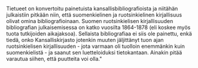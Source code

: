 Tietueet on konvertoitu painetuista kansallisbibliografioista ja niitähän julkaistiin pitkään niin, että suomenkielinen ja ruotsinkielinen kirjallisuus olivat omina bibliografioinaan. Suomen ruotsinkielisen kirjallisuuden bibliografian julkaisemisessa on katko vuosilta 1864-1878 (eli koskee myös tuota tutkijoiden aikajaksoa). Sellaista bibliografiaa ei siis ole painettu, enkä tiedä, onko Kansalliskirjasto jotenkin muuten jäljittänyt tuon ajan ruotsinkielisen kirjallisuuden - jota varmaan oli tuolloin enemmänkin kuin suomenkielistä - ja saanut sen luetteloiduksi tietokantaan. Ainakin pitää varautua siihen, että puutteita voi olla."